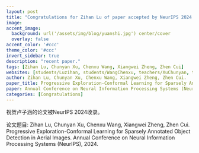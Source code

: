 ```yaml
---
layout: post
title: "Congratulations for Zihan Lu of paper accepted by NeurIPS 2024!"
image:
accent_image:
  background: url('/assets/img/blog/yuanshi.jpg') center/cover
  overlay: false
accent_color: '#ccc'
theme_color: '#ccc'
invert_sidebar: true
description: "recent paper."
tags: [Zihan Lu, Chunyan Xu, Chenxu Wang, Xiangwei Zheng, Zhen Cui]
websites: [students/Luzihan, students/WangChenxu, teachers/XuChunyan, teachers/CuiZhen]
author: Zihan Lu, Chunyan Xu, Chenxu Wang, Xiangwei Zheng, Zhen Cui.
paper_title: Progressive Exploration-Conformal Learning for Sparsely Annotated Object Detection in Aerial Images.
paper: Annual Conference on Neural Information Processing Systems (NeurIPS), 2024.
categories: [Congratulations]
---
```

祝贺卢子涵的论文被NeurIPS 2024收录。

论文题目: Zihan Lu, Chunyan Xu, Chenxu Wang, Xiangwei Zheng, Zhen Cui. Progressive Exploration-Conformal Learning for Sparsely Annotated Object Detection in Aerial Images. Annual Conference on Neural Information Processing Systems (NeurIPS), 2024.
